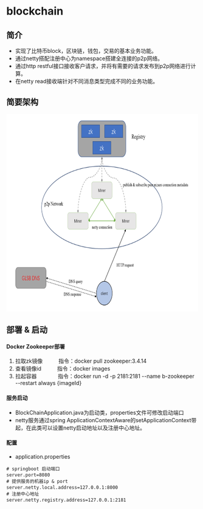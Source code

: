 # blockchain
## 简介
- 实现了比特币block，区块链，钱包，交易的基本业务功能。
- 通过netty搭配注册中心为namespace搭建全连接的p2p网络。
- 通过http restful接口接收客户请求，并将有需要的请求发布到p2p网络进行计算。
- 在netty read接收端针对不同消息类型完成不同的业务功能。
## 简要架构
<div align="center"><img src="https://github.com/vincentbin/blockchain/blob/main/structure.png" width="730" height="520" alt="微信小程序"/></div>

## 部署 & 启动
#### Docker Zookeeper部署
1. 拉取zk镜像&emsp;&emsp;&emsp;指令：docker pull zookeeper:3.4.14
2. 查看镜像id&emsp;&emsp;&emsp;指令：docker images
3. 拉起容器&emsp;&emsp;&emsp;&emsp;指令：docker run -d -p 2181:2181 --name b-zookeeper --restart always {imageId}

#### 服务启动
- BlockChainApplication.java为启动类，properties文件可修改启动端口
- netty服务通过spring ApplicationContextAware的setApplicationContext带起，在此类可以设置netty启动地址以及注册中心地址。
#### 配置
- application.properties
```properties
# springboot 启动端口
server.port=8080
# 提供服务的机器ip & port
server.netty.local.address=127.0.0.1:8000
# 注册中心地址
server.netty.registry.address=127.0.0.1:2181
```
